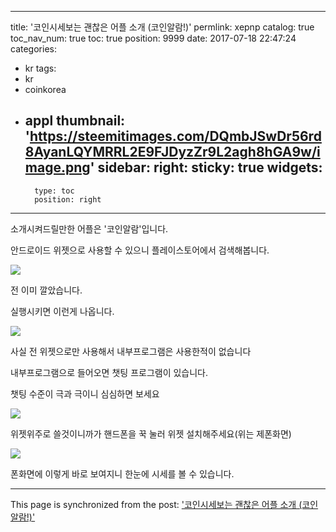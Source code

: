 
---
title: '코인시세보는 괜찮은 어플 소개 (코인알람!)'
permlink: xepnp
catalog: true
toc_nav_num: true
toc: true
position: 9999
date: 2017-07-18 22:47:24
categories:
- kr
tags:
- kr
- coinkorea
- appl
thumbnail: 'https://steemitimages.com/DQmbJSwDr56rd8AyanLQYMRRL2E9FJDyzZr9L2agh8hGA9w/image.png'
sidebar:
    right:
        sticky: true
widgets:
    -
        type: toc
        position: right
---


소개시켜드릴만한 어플은 '코인알람'입니다.

안드로이드 위젯으로 사용할 수 있으니 플레이스토어에서 검색해봅니다.


![](https://steemitimages.com/DQmbJSwDr56rd8AyanLQYMRRL2E9FJDyzZr9L2agh8hGA9w/image.png)

전 이미 깔았습니다.

실행시키면 이런게 나옵니다.

![](https://steemitimages.com/DQmZ9F6RbNxmVdkXWaH7m8apTr5v5PH3ByZhJE3PFcMR8Hw/image.png)

사실 전 위젯으로만 사용해서 내부프로그램은 사용한적이 없습니다

내부프로그램으로 들어오면 챗팅 프로그램이 있습니다.

챗팅 수준이 극과 극이니 심심하면 보세요

![](https://steemitimages.com/DQmZ7m3cReKttGcoKhCVGzp7xMxwvvi8UL6swRfnLopT2pJ/image.png)

위젯위주로 쓸것이니까가 핸드폰을 꾹 눌러 위젯 설치해주세요(위는 제폰화면)

![](https://steemitimages.com/DQmZVJ8BsqPpqAXsxFmeBfZjYQkqdC5K8yfVyir6bk2j53a/image.png)

폰화면에 이렇게 바로 보여지니 한눈에 시세를 볼 수 있습니다.

- - -

This page is synchronized from the post: ['코인시세보는 괜찮은 어플 소개 (코인알람!)'](https://steemit.com/@virus707/xepnp)
